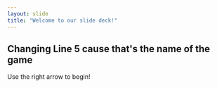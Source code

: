 ```yaml
---
layout: slide
title: "Welcome to our slide deck!"
---
```

Changing Line 5 cause that's the name of the game
---
Use the right arrow to begin!
